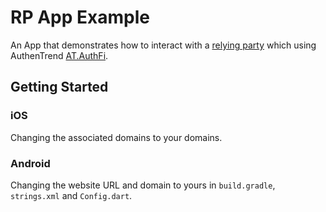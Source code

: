 # RP App Example

An App that demonstrates how to interact with a [relying party](https://github.com/AuthenTrend/relying_party_example) which using AuthenTrend [AT.AuthFi](https://authentrend.com/at-authfi/).

## Getting Started

### iOS
Changing the associated domains to your domains.

### Android
Changing the website URL and domain to yours in `build.gradle`, `strings.xml` and `Config.dart`.
